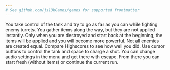 ```yaml
---
# See github.com/js13kGames/games for supported frontmatter
---
```

You take control of the tank and try to go as far as you can while fighting enemy turrets. You gather items along the way, but they are not applied instantly. Only when you are destroyed and start back at the beginning, the items will be applied and you will become more powerful. Not all enemies are created equal. Compare Highscores to see how well you did. Use cursor buttons to control the tank and space to charge a shot. You can change audio settings in the menu and get there with escape. From there you can start fresh (without items) or continue the current run.